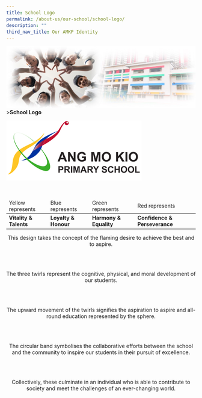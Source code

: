 ```yaml
---
title: School Logo
permalink: /about-us/our-school/school-logo/
description: ""
third_nav_title: Our AMKP Identity
---
```

![Sub-banner](/images/sub%20banner.jpg)
&gt;**School Logo**

![AMKP Logo](/images/About%20Us/school%20logo.png)

<br>
<table>
<thead>
  <tr>
    <td>Yellow represents</td>
    <td>Blue represents</td>
    <td>Green represents</td>
    <td>Red represents</td>
  </tr>
</thead>
<tbody>
  <tr>
    <td><b>Vitality &amp; Talents</b></td>
    <td><b>Loyalty &amp; Honour</b></td>
    <td><b>Harmony &amp; Equality</b></td>
    <td><b>Confidence &amp; Perseverance</b></td>
  </tr>
</tbody>
</table>

<center>
	
This design takes the concept of the flaming desire to achieve the best and to aspire.

<br>  <br> 

The three twirls represent the cognitive, physical, and moral development of our students.

<br>   <br> 

The upward movement of the twirls signifies the aspiration to aspire and&nbsp;all-round education represented&nbsp;by the sphere.

<br>   <br> 

The circular band symbolises the collaborative efforts between the school and the community to inspire our students in their pursuit of excellence.

<br>   <br> 

Collectively, these culminate in an individual who is able to contribute to society and meet the challenges of an ever-changing world.

</center>